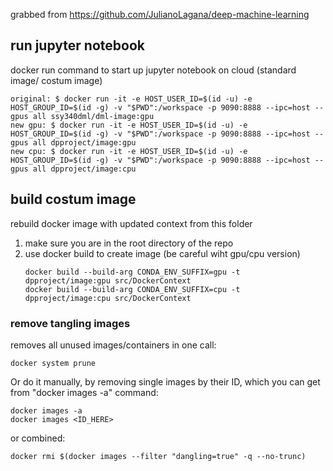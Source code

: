 grabbed from https://github.com/JulianoLagana/deep-machine-learning

## run jupyter notebook
docker run command to start up jupyter notebook on cloud (standard image/ costum image)
```
original: $ docker run -it -e HOST_USER_ID=$(id -u) -e HOST_GROUP_ID=$(id -g) -v "$PWD":/workspace -p 9090:8888 --ipc=host --gpus all ssy340dml/dml-image:gpu
new gpu: $ docker run -it -e HOST_USER_ID=$(id -u) -e HOST_GROUP_ID=$(id -g) -v "$PWD":/workspace -p 9090:8888 --ipc=host --gpus all dpproject/image:gpu
new cpu: $ docker run -it -e HOST_USER_ID=$(id -u) -e HOST_GROUP_ID=$(id -g) -v "$PWD":/workspace -p 9090:8888 --ipc=host --gpus all dpproject/image:cpu
```

## build costum image
rebuild docker image with updated context from this folder
1. make sure you are in the root directory of the repo
2. use docker build to create image (be careful wiht gpu/cpu version)
    ```
    docker build --build-arg CONDA_ENV_SUFFIX=gpu -t dpproject/image:gpu src/DockerContext
    docker build --build-arg CONDA_ENV_SUFFIX=cpu -t dpproject/image:cpu src/DockerContext
    ```


### remove tangling images
removes all unused images/containers in one call:
```
docker system prune
```
Or do it manually, by removing single images by their ID, which you can get from "docker images -a" command:
```
docker images -a
docker images <ID_HERE>
```
or combined:
```
docker rmi $(docker images --filter "dangling=true" -q --no-trunc)
```